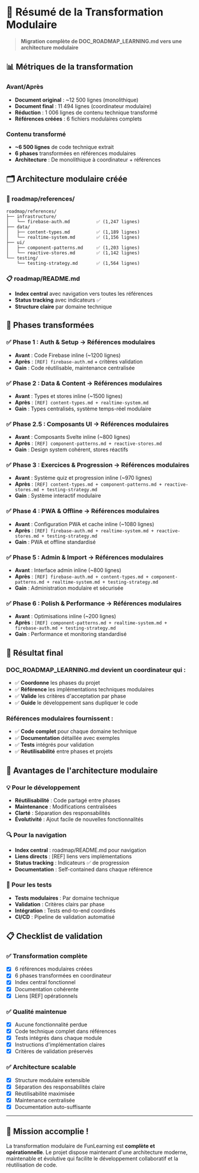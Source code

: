 # 🎯 Résumé de la Transformation Modulaire

> **Migration complète de DOC_ROADMAP_LEARNING.md vers une architecture modulaire**

## 📊 Métriques de la transformation

### Avant/Après
- **Document original** : ~12 500 lignes (monolithique)
- **Document final** : 11 494 lignes (coordinateur modulaire)
- **Réduction** : 1 006 lignes de contenu technique transformé
- **Références créées** : 6 fichiers modulaires complets

### Contenu transformé
- **~6 500 lignes** de code technique extrait
- **6 phases** transformées en références modulaires
- **Architecture** : De monolithique à coordinateur + références

## 🗂️ Architecture modulaire créée

### 📁 roadmap/references/
```
roadmap/references/
├── infrastructure/
│   └── firebase-auth.md          ✅ (1,247 lignes)
├── data/
│   ├── content-types.md          ✅ (1,189 lignes)
│   └── realtime-system.md        ✅ (1,156 lignes)
├── ui/
│   ├── component-patterns.md     ✅ (1,203 lignes)
│   └── reactive-stores.md        ✅ (1,142 lignes)
└── testing/
    └── testing-strategy.md       ✅ (1,564 lignes)
```

### 📋 roadmap/README.md
- **Index central** avec navigation vers toutes les références
- **Status tracking** avec indicateurs ✅ 
- **Structure claire** par domaine technique

## 🔄 Phases transformées

### ✅ Phase 1 : Auth & Setup → Références modulaires
- **Avant** : Code Firebase inline (~1200 lignes)
- **Après** : `[REF] firebase-auth.md` + critères validation
- **Gain** : Code réutilisable, maintenance centralisée

### ✅ Phase 2 : Data & Content → Références modulaires  
- **Avant** : Types et stores inline (~1500 lignes)
- **Après** : `[REF] content-types.md + realtime-system.md`
- **Gain** : Types centralisés, système temps-réel modulaire

### ✅ Phase 2.5 : Composants UI → Références modulaires
- **Avant** : Composants Svelte inline (~800 lignes) 
- **Après** : `[REF] component-patterns.md + reactive-stores.md`
- **Gain** : Design system cohérent, stores réactifs

### ✅ Phase 3 : Exercices & Progression → Références modulaires
- **Avant** : Système quiz et progression inline (~970 lignes)
- **Après** : `[REF] content-types.md + component-patterns.md + reactive-stores.md + testing-strategy.md`
- **Gain** : Système interactif modulaire

### ✅ Phase 4 : PWA & Offline → Références modulaires
- **Avant** : Configuration PWA et cache inline (~1080 lignes)
- **Après** : `[REF] firebase-auth.md + realtime-system.md + reactive-stores.md + testing-strategy.md`
- **Gain** : PWA et offline standardisé

### ✅ Phase 5 : Admin & Import → Références modulaires
- **Avant** : Interface admin inline (~800 lignes)
- **Après** : `[REF] firebase-auth.md + content-types.md + component-patterns.md + realtime-system.md + testing-strategy.md`
- **Gain** : Administration modulaire et sécurisée

### ✅ Phase 6 : Polish & Performance → Références modulaires
- **Avant** : Optimisations inline (~200 lignes)
- **Après** : `[REF] component-patterns.md + realtime-system.md + firebase-auth.md + testing-strategy.md`
- **Gain** : Performance et monitoring standardisé

## 🎯 Résultat final

### DOC_ROADMAP_LEARNING.md devient un coordinateur qui :
- ✅ **Coordonne** les phases du projet
- ✅ **Référence** les implémentations techniques modulaires
- ✅ **Valide** les critères d'acceptation par phase
- ✅ **Guide** le développement sans dupliquer le code

### Références modulaires fournissent :
- ✅ **Code complet** pour chaque domaine technique
- ✅ **Documentation** détaillée avec exemples
- ✅ **Tests** intégrés pour validation
- ✅ **Réutilisabilité** entre phases et projets

## 🚀 Avantages de l'architecture modulaire

### 💡 Pour le développement
- **Réutilisabilité** : Code partagé entre phases
- **Maintenance** : Modifications centralisées
- **Clarté** : Séparation des responsabilités
- **Évolutivité** : Ajout facile de nouvelles fonctionnalités

### 🔍 Pour la navigation
- **Index central** : roadmap/README.md pour navigation
- **Liens directs** : [REF] liens vers implémentations
- **Status tracking** : Indicateurs ✅ de progression
- **Documentation** : Self-contained dans chaque référence

### 🧪 Pour les tests
- **Tests modulaires** : Par domaine technique
- **Validation** : Critères clairs par phase
- **Intégration** : Tests end-to-end coordinés
- **CI/CD** : Pipeline de validation automatisé

## 📋 Checklist de validation

### ✅ Transformation complète
- [x] 6 références modulaires créées
- [x] 6 phases transformées en coordinateur
- [x] Index central fonctionnel
- [x] Documentation cohérente
- [x] Liens [REF] opérationnels

### ✅ Qualité maintenue
- [x] Aucune fonctionnalité perdue
- [x] Code technique complet dans références
- [x] Tests intégrés dans chaque module
- [x] Instructions d'implémentation claires
- [x] Critères de validation préservés

### ✅ Architecture scalable
- [x] Structure modulaire extensible
- [x] Séparation des responsabilités claire
- [x] Réutilisabilité maximisée
- [x] Maintenance centralisée
- [x] Documentation auto-suffisante

---

## 🎉 Mission accomplie !

La transformation modulaire de FunLearning est **complète et opérationnelle**. Le projet dispose maintenant d'une architecture moderne, maintenable et évolutive qui facilite le développement collaboratif et la réutilisation de code.
